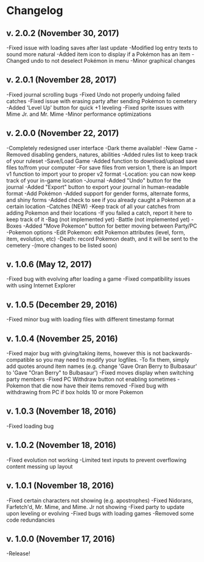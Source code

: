 # Changelog

## v. 2.0.2 (November 30, 2017)
-Fixed issue with loading saves after last update
-Modified log entry texts to sound more natural
-Added item icon to display if a Pokémon has an item
-Changed undo to not deselect Pokémon in menu
-Minor graphical changes

## v. 2.0.1 (November 28, 2017)
-Fixed journal scrolling bugs
-Fixed Undo not properly undoing failed catches
-Fixed issue with erasing party after sending Pokémon to cemetery
-Added 'Level Up' button for quick +1 leveling
-Fixed sprite issues with Mime Jr. and Mr. Mime
-Minor performance optimizations

## v. 2.0.0 (November 22, 2017)
-Completely redesigned user interface
	-Dark theme available!
-New Game
	-Removed disabling genders, natures, abilities
	-Added rules list to keep track of your ruleset
-Save/Load Game
	-Added function to download/upload save files to/from your computer
	-For save files from version 1, there is an Import v1 function to import your to proper v2 format
-Location: you can now keep track of your in-game location
-Journal
	-Added "Undo" button for the journal
	-Added "Export" button to export your journal in human-readable format
-Add Pokémon
	-Added support for gender forms, alternate forms, and shiny forms
	-Added check to see if you already caught a Pokemon at a certain location
-Catches (NEW)
	-Keep track of all your catches from adding Pokemon and their locations
	-If you failed a catch, report it here to keep track of it
-Bag (not implemented yet)
-Battle (not implemented yet)
-Boxes
	-Added "Move Pokemon" button for better moving between Party/PC
-Pokemon options
	-Edit Pokemon: edit Pokemon attributes (level, form, item, evolution, etc)
	-Death: record Pokemon death, and it will be sent to the cemetery
-(more changes to be listed soon)

## v. 1.0.6 (May 12, 2017)
-Fixed bug with evolving after loading a game
-Fixed compatibility issues with using Internet Explorer

## v. 1.0.5 (December 29, 2016)
-Fixed minor bug with loading files with different timestamp format

## v. 1.0.4 (November 25, 2016)
-Fixed major bug with giving/taking items, however this is not backwards-compatible so you may need to modify your logfiles.
	-To fix them, simply add quotes around item names (e.g. change 'Gave Oran Berry to Bulbasaur' to 'Gave "Oran Berry" to Bulbasaur')
-Fixed moves display when switching party members
-Fixed PC Withdraw button not enabling sometimes
-Pokemon that die now have their items removed
-Fixed bug with withdrawing from PC if box holds 10 or more Pokemon

## v. 1.0.3 (November 18, 2016)
-Fixed loading bug

## v. 1.0.2 (November 18, 2016)
-Fixed evolution not working
-Limited text inputs to prevent overflowing content messing up layout

## v. 1.0.1 (November 18, 2016)
-Fixed certain characters not showing (e.g. apostrophes)
-Fixed Nidorans, Farfetch'd, Mr. Mime, and Mime. Jr not showing
-Fixed party to update upon leveling or evolving
-Fixed bugs with loading games
-Removed some code redundancies

## v. 1.0.0 (November 17, 2016)
-Release!
